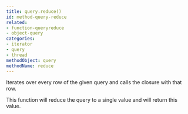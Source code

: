 ```yaml
---
title: query.reduce()
id: method-query-reduce
related:
- function-queryreduce
- object-query
categories:
- iterator
- query
- thread
methodObject: query
methodName: reduce
---
```


Iterates over every row of the given query and calls the closure with that row.

This function will reduce the query to a single value and will return this value.
